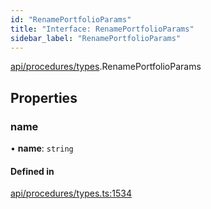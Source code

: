 ```yaml
---
id: "RenamePortfolioParams"
title: "Interface: RenamePortfolioParams"
sidebar_label: "RenamePortfolioParams"
---
```


[api/procedures/types](../../../../../modules/API/Procedures/Types/Types.md).RenamePortfolioParams

## Properties

### name

• **name**: `string`

#### Defined in

[api/procedures/types.ts:1534](https://github.com/PolymeshAssociation/polymesh-sdk/blob/978e4ded6/src/api/procedures/types.ts#L1534)
